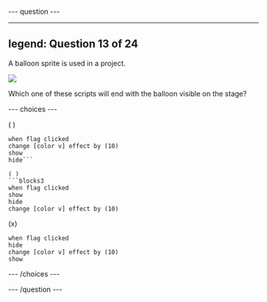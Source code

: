 --- question ---

---
legend: Question 13 of 24
---

A balloon sprite is used in a project.

![](images/balloon.png)

Which one of these scripts will end with the balloon visible on the stage?

--- choices ---

( )
```blocks3
when flag clicked
change [color v] effect by (10)
show
hide```

( ) 
```blocks3
when flag clicked
show
hide
change [color v] effect by (10)
```

(x) 
```blocks3
when flag clicked
hide
change [color v] effect by (10)
show
```

--- /choices ---

--- /question ---
